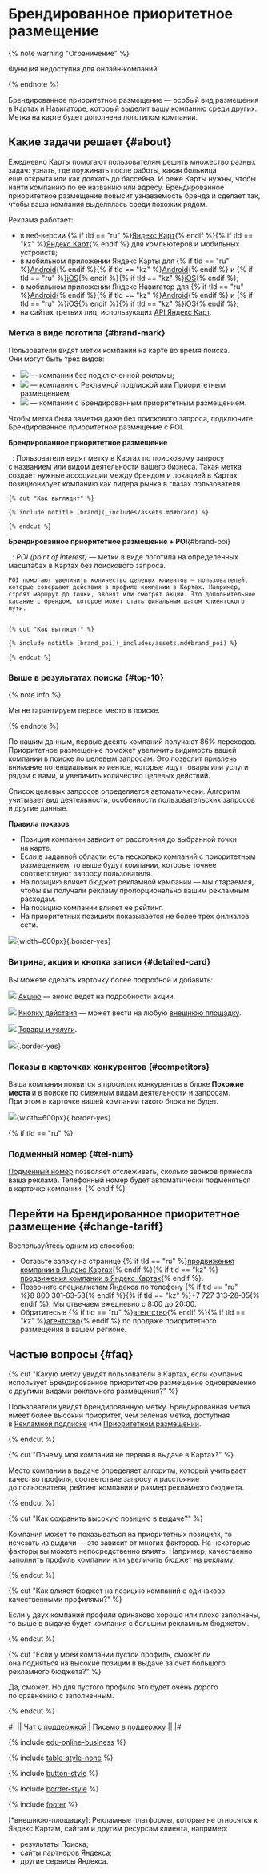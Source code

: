 # Брендированное приоритетное размещение


{% note warning "Ограничение" %}

Функция недоступна для онлайн‑компаний.

{% endnote %}


Брендированное приоритетное размещение — особый вид размещения в Картах и Навигаторе, который выделит вашу компанию среди других. Метка на карте будет дополнена логотипом компании.


## Какие задачи решает {#about}

Ежедневно Карты помогают пользователям решить множество разных задач: узнать, где поужинать после работы, какая больница еще открыта или как доехать до бассейна. И реже Карты нужны, чтобы найти компанию по ее названию или адресу. Брендированное приоритетное размещение повысит узнаваемость бренда и сделает так, чтобы ваша компания выделялась среди похожих рядом.

Реклама работает:

- в веб‑версии {% if tld == "ru" %}[Яндекс Карт](https://yandex.ru/maps/){% endif %}{% if tld == "kz" %}[Яндекс Карт](https://yandex.kz/maps/){% endif %} для компьютеров и мобильных устройств;
- в мобильном приложении Яндекс Карты для {% if tld == "ru" %}[Android](https://mobile.yandex.ru/apps/android/maps){% endif %}{% if tld == "kz" %}[Android](https://mobile.yandex.kz/apps/android/maps){% endif %} и {% if tld == "ru" %}[iOS](https://mobile.yandex.ru/apps/iphone/maps/){% endif %}{% if tld == "kz" %}[iOS](https://mobile.yandex.kz/apps/iphone/maps/){% endif %};
- в мобильном приложении Яндекс Навигатор для {% if tld == "ru" %}[Android](https://mobile.yandex.ru/apps/android/navigator/){% endif %}{% if tld == "kz" %}[Android](https://mobile.yandex.kz/apps/android/navigator/){% endif %} и {% if tld == "ru" %}[iOS](https://mobile.yandex.ru/apps/iphone/navigator/){% endif %}{% if tld == "kz" %}[iOS](https://mobile.yandex.kz/apps/iphone/navigator/){% endif %};
- на сайтах третьих лиц, использующих [API Яндекс Карт](https://yandex.ru/dev/maps/jsapi/doc/2.1/terms/index.html).

### Метка в виде логотипа {#brand-mark}

Пользователи видят метки компаний на карте во время поиска. Они могут быть трех видов:

- ![](https://yastatic.net/s3/doc-binary/src/support/business-priority/ru/files/icon-blue.svg) — компании без подключенной рекламы;
- ![](https://yastatic.net/s3/doc-binary/src/support/business-priority/ru/files/icon-green.svg) — компании с Рекламной подпиской или Приоритетным размещением;
- ![](https://yastatic.net/s3/doc-binary/src/support/business-priority/ru/files/icon-brand.svg) — компании с Брендированным приоритетным размещением.

Чтобы метка была заметна даже без поискового запроса, подключите Брендированное приоритетное размещение с POI.

**Брендированное приоритетное размещение**

 
:   Пользователи видят метку в Картах по поисковому запросу с названием или видом деятельности вашего бизнеса. Такая метка создает нужные ассоциации между брендом и локацией в Картах, позиционирует компанию как лидера рынка в глазах пользователя.
    
    
    {% cut "Как выглядит" %}
    
    {% include notitle [brand](_includes/assets.md#brand) %}
    
    {% endcut %}

**Брендированное приоритетное размещение + POI**{#brand-poi}

 
:   _POI (point of interest)_ — метки в виде логотипа на определенных масштабах в Картах без поискового запроса.
    
    POI помогают увеличить количество целевых клиентов — пользователей, которые совершают действия в профиле компании в Картах. Например, строят маршрут до точки, звонят или смотрят акции. Это дополнительное касание с брендом, которое может стать финальным шагом клиентского пути.
    
    
    {% cut "Как выглядит" %}
    
    {% include notitle [brand_poi](_includes/assets.md#brand_poi) %}
    
    {% endcut %}

### Выше в результатах поиска {#top-10}


{% note info %}

Мы не гарантируем первое место в поиске.

{% endnote %}


По нашим данным, первые десять компаний получают 86% переходов. Приоритетное размещение поможет увеличить видимость вашей компании в поиске по целевым запросам. Это позволит привлечь внимание потенциальных клиентов, которые ищут товары или услуги рядом с вами, и увеличить количество целевых действий.

Список целевых запросов определяется автоматически. Алгоритм учитывает вид деятельности, особенности пользовательских запросов и другие данные.

**Правила показов**

- Позиция компании зависит от расстояния до выбранной точки на карте.
- Если в заданной области есть несколько компаний с приоритетным размещением, то выше будут компании, которые точнее соответствуют запросу пользователя.
- На позицию влияет бюджет рекламной кампании — мы стараемся, чтобы вы получали рекламу пропорционально вашим рекламным расходам.
- На позицию компании влияет ее рейтинг.
- На приоритетных позициях показывается не более трех филиалов сети.

![](_assets/top-maps.gif){width=600px}{.border-yes}

### Витрина, акция и кнопка записи {#detailed-card}

Вы можете сделать карточку более подробной и добавить:

![](_assets/1-icon.png) [Акцию](benefits-materials-new.md#action) — анонс ведет на подробности акции.

![](_assets/2-icon.png) [Кнопку действия](benefits-materials-new.md#action-button) — может вести на любую [внешнюю площадку](*внешнюю-площадку).

![](_assets/3-icon.png) [Товары и услуги](benefits-materials-new.md#goods).

![](_assets/desc-card.png){.border-yes}

### Показы в карточках конкурентов {#competitors}

Ваша компания появится в профилях конкурентов в блоке **Похожие места** и в поиске по смежным видам деятельности и запросам. При этом в карточке вашей компании такого блока не будет.

![](_assets/competitors.gif){width=600px}{.border-yes}

{% if tld == "ru" %}

### Подменный номер {#tel-num}

[Подменный номер](spoofed-phone-number.md) позволяет отслеживать, сколько звонков принесла ваша реклама. Телефонный номер будет автоматически подменяться в карточке компании.
{% endif %}

## Перейти на Брендированное приоритетное размещение {#change-tariff}

Воспользуйтесь одним из способов:

- Оставьте заявку на странице {% if tld == "ru" %}[продвижения компании в Яндекс Картах](https://business.yandex.ru/priority){% endif %}{% if tld == "kz" %}[продвижения компании в Яндекс Картах](https://business.yandex.kz/priority){% endif %}.
- Позвоните специалистам Яндекса по телефону {% if tld == "ru" %}8 800 301‑63‑53{% endif %}{% if tld == "kz" %}+7 727 313‑28‑05{% endif %}. Мы отвечаем ежедневно с 8:00 до 20:00.
- Обратитесь в {% if tld == "ru" %}[агентство](http://advertising.yandex.ru/contact/agency/){% endif %}{% if tld == "kz" %}[агентство](http://advertising.yandex.kz/contact/agency/){% endif %} по продаже приоритетного размещения в вашем регионе.


## Частые вопросы {#faq}


{% cut "Какую метку увидят пользователи в Картах, если компания использует Брендированное приоритетное размещение одновременно с другими видами рекламного размещения?" %}


Пользователи увидят брендированную метку. Брендированная метка имеет более высокий приоритет, чем зеленая метка, доступная в [Рекламной подписке](order.md#green-mark) или [Приоритетном размещении](benefits.md#green-mark).


{% endcut %}

{% cut "Почему моя компания не первая в выдаче в Картах?" %}

Место компании в выдаче определяет алгоритм, который учитывает качество профиля, соответствие запросу и расстояние до пользователя, рейтинг компании и размер рекламного бюджета.

{% endcut %}

{% cut "Как сохранить высокую позицию в выдаче?" %}

Компания может то показываться на приоритетных позициях, то исчезать из выдачи — это зависит от многих факторов. На некоторые факторы вы можете непосредственно влиять. Например, качественно заполнить профиль компании или увеличить бюджет на рекламу.

{% endcut %}

{% cut "Как влияет бюджет на позицию компаний с одинаково качественными профилями?" %}

Если у двух компаний профили одинаково хорошо или плохо заполнены, то выше в выдаче будет компания с большим рекламным бюджетом.

{% endcut %}

{% cut "Если у моей компании пустой профиль, сможет ли она подняться на высокие позиции в выдаче за счет большого рекламного бюджета?" %}

Да, сможет. Но для пустого профиля это будет очень дорого по сравнению с заполненным.

{% endcut %}


<div class="table-style-none">

#|
||
<a href="https://yandex.ru/chat?context=%7B%22entrypoint%22%3A%22%7B%5C%22page_name%5C%22%3A%5C%22help%5C%22%2C%5C%22a_pageurl%5C%22%3A%5C%22https%3A%2F%2Fyandex.ru%2Fsupport%2Fbusiness-priority%2F%5C%22%7D%22%7D#/user/5cb78286-a944-4c0f-bf33-b5c282eae053?utm-source=chat-in-help">
  <span class="button">Чат с поддержкой</span>
</a>
|
<a href="troubleshooting/favplacement">
  <span class="button">Письмо в поддержку</span>
</a>
||
|#

</div>

{% include [edu-online-business](_includes/edu-online-business.md) %}

{% include [table-style-none](_includes/table-style-none.md) %}

{% include [button-style](_includes/yellow-button-styles.md) %}

{% include [border-style](_includes/border-style.md) %}

{% include [footer](_includes/footer.md) %}


[*внешнюю-площадку]: Рекламные платформы, которые не относятся к Яндекс Картам, сайтам и другим ресурсам клиента, например:
  - результаты Поиска;
  - сайты партнеров Яндекса;
  - другие сервисы Яндекса.
